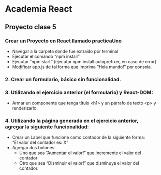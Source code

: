 # Academia React

## Proyecto clase 5

### Crear un Proyecto en React llamado practicaUno

- Navegar a la carpeta donde fue extraído por terminal
- Ejecutar el comando “npm install”
- Ejecutar “npm start” (ejecutar npm install autoprefixer, en caso de error)
- Modificar app.js de tal forma que imprima “Hola mundo!” por consola.

### 2. Crear un formulario, básico sin funcionalidad.

### 3. Utilizando el ejercicio anterior (el formulario) y React-DOM:

- Armar un componente que tenga título \<h1> y un párrafo de texto \<p> y
  renderizarlo.

### 4. Utilizando la página generada en el ejercicio anterior, agregar la siguiente funcionalidad:

- Crear un Label que funcione como contador de la siguiente forma:  
  “El valor del contador es: X”
- Agregar dos botones:
  - Uno que sea “Aumentar el valor!” que incremente el valor del
    contador
  - Otro que sea “Disminuir el valor!” que disminuya el valor del
    contador.
